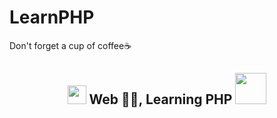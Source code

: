 # LearnPHP
Don't forget a cup of coffee☕
<h2 align="center"><img src="https://emojis.slackmojis.com/emojis/images/1531849430/4246/blob-sunglasses.gif?1531849430" width="30"/> Web 🐱‍💻, Learning PHP <img src="https://media.giphy.com/media/12oufCB0MyZ1Go/giphy.gif" width="50"></h2><br>





